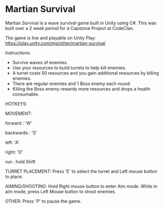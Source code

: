 # Martian Survival

Martian Survival is a wave survival game built in Unity using C#.
This was built over a 2 week period for a Capstone Project at CodeClan.

The game is live and playable on Unity Play: https://play.unity.com/mg/other/martian-survival


Instructions:

- Survive waves of enemies. 
- Use your resources to build turrets to help kill enemies.
- A turret costs 50 resources and you gain additional resources by killing enemies.
- There are regular enemies and 1 Boss enemy each round.
- Killing the Boss enemy rewards more resources and drops a health consumable.


HOTKEYS:

MOVEMENT: 

forward : 'W'

backwards : 'S'

left: 'A'

right: 'D'

run : hold Shift



TURRET PLACEMENT:
Press 'E' to select the turret and Left mouse button to place.


AIMING/SHOOTING:
Hold Right mouse button to enter Aim mode. 
While in aim mode, press Left Mouse button to shoot enemies.


OTHER:
Press 'P' to pause the game.

